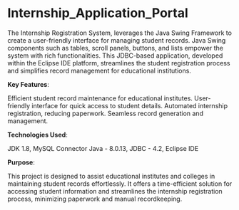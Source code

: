 # Internship_Application_Portal
 The Internship Registration System, leverages the Java Swing Framework to create a user-friendly interface for managing student records. Java Swing components such as tables, scroll panels, buttons, and lists empower the system with rich functionalities. This JDBC-based application, developed within the Eclipse IDE platform, streamlines the student registration process and simplifies record management for educational institutions.
 
**Key Features**:

Efficient student record maintenance for educational institutes.
User-friendly interface for quick access to student details.
Automated internship registration, reducing paperwork.
Seamless record generation and management.

**Technologies Used**:

JDK 1.8, MySQL Connector Java - 8.0.13, JDBC - 4.2, Eclipse IDE

**Purpose**:

This project is designed to assist educational institutes and colleges in maintaining student records effortlessly. It offers a time-efficient solution for accessing student information and streamlines the internship registration process, minimizing paperwork and manual recordkeeping.
